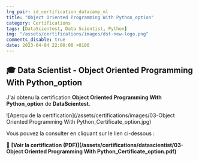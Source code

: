 ```yaml
---
lng_pair: id_certification_datacamp_ml
title: "Object Oriented Programming With Python_option"
category: Certifications
tags: [DataScientest, Data Scientist, Python]
img: "/assets/certifications/images/dst-new-logo.png"
comments_disable: true
date: 2023-04-04 22:00:00 +0100
---
```


## 🎓 Data Scientist - Object Oriented Programming With Python_option

J'ai obtenu la certification **Object Oriented Programming With Python_option** de **DataScientest**.

![Aperçu de la certification](/assets/certifications/images/03-Object Oriented Programming With Python_Certificate_option.jpg)  

Vous pouvez la consulter en cliquant sur le lien ci-dessous :

📜 **[Voir la certification (PDF)](/assets/certifications/datascientist/03-Object Oriented Programming With Python_Certificate_option.pdf)** 

